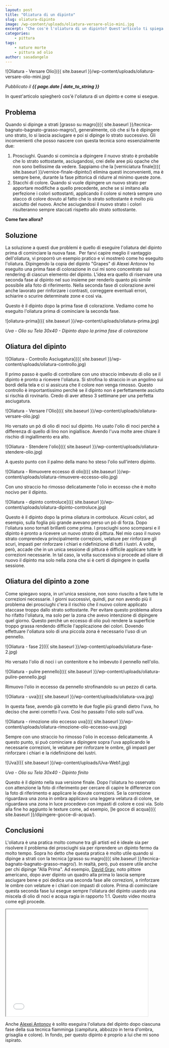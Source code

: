 ```yaml
---
layout: post
title: "Oliatura di un dipinto"
slug: oliatura-dipinto
image: /wp-content/uploads/oliatura-versare-olio-mini.jpg
excerpt: "Che cos'è l'oliatura di un dipinto? Quest'articolo ti spiega come si esegue l&#039;oliatura di un dipinto per dare di nuovo vita ai suoi colori."
categories:
    - pittura
tags:
    - nature morte
    - pittura ad olio
author: sasadangelo
---
```


![Oliatura - Versare Olio]({{ site.baseurl }}/wp-content/uploads/oliatura-versare-olio-mini.jpg)

_Pubblicato il **{{ page.date | date_to_string }}**_

In quest'articolo spiegherò cos'è l'oliatura di un dipinto e come si esegue.

## Problema

Quando si dipinge a strati [grasso su magro]({{ site.baseurl }}/tecnica-bagnato-bagnato-grasso-magro/), generalmente, ciò che si fa è dipingere uno strato, lo si lascia asciugare e poi si dipinge lo strato successivo. Gli inconvenienti che posso nascere con questa tecnica sono essenzialmente due:

1. Prosciughi. Quando si comincia a dipingere il nuovo strato è probabile che lo strato sottostante, asciugandosi, crei delle aree più opache che non sono bellissime da vedere. Sappiamo che la [verniciatura finale]({{ site.baseurl }}/vernice-finale-dipinto/) elimina questi inconvenienti, ma è sempre bene, durante la fase pittorica di ridurre al minimo queste zone.
2. Stacchi di colore. Quando si vuole dipingere un nuovo strato per apportare modifiche a quello precedente, anche se si imitano alla perfezione i colori sottostanti, applicando il colore si noterà sempre uno stacco di colore dovuto al fatto che lo strato sottostante è molto più asciutto del nuovo. Anche asciugandosi il nuovo strato i colori risulteranno sempre staccati rispetto allo strato sottostante.

**Come fare allora?**

## Soluzione

La soluzione a questi due problemi è quello di eseguire l'oliatura del dipinto prima di cominciare la nuova fase.  Per farvi capire meglio il vantaggio dell'oliatura, vi proporrò un esempio pratico e vi mostrerò come ho eseguito l'oliatura. Dipingendo la copia del dipinto "Grapes" di Alexei Antonov ho eseguito una prima fase di colorazione in cui mi sono concentrato sul rendering di ciascun elemento del dipinto. L'idea era quello di riservare una seconda fase al dipinto nel suo insieme per renderlo quanto più simile possibile alla foto di riferimento. Nella seconda fase di colorazione avrei anche lavorato per rinforzare i contrasti, correggere eventuali errori, schiarire o scurire determinate zone e così via.

Questo è il dipinto dopo la prima fase di colorazione. Vediamo come ho eseguito l'oliatura prima di cominciare la seconda fase.

![oliatura-prima]({{ site.baseurl }}/wp-content/uploads/oliatura-prima.jpg)

_Uva - Olio su Tela 30x40 - Dipinto dopo la prima fase di colorazione_

## Oliatura del dipinto

![Oliatura - Controllo Asciugatura]({{ site.baseurl }}/wp-content/uploads/oliatura-controllo.jpg)

Il primo passo è quello di controllare con uno straccio imbevuto di olio se il dipinto è pronto a ricevere l'oliatura. Si strofina lo straccio in un angolino sui bordi della tela e ci si assicura che il colore non venga rimosso. Questo controllo è importantissimo perchè se il dipinto non è perfettamente asciutto si rischia di rovinarlo. Credo di aver atteso 3 settimane per una perfetta asciugatura.

![Oliatura - Versare l'Olio]({{ site.baseurl }}/wp-content/uploads/oliatura-versare-olio.jpg)

Ho versato un pò di olio di noci sul dipinto. Ho usato l'olio di noci perchè a differenza di quello di lino non ingiallisce. Avendo l'uva molte aree chiare il rischio di ingiallimento era alto.

![Oliatura - Stendere l'olio]({{ site.baseurl }}/wp-content/uploads/oliatura-stendere-olio.jpg)

A questo punto con il palmo della mano ho steso l'olio sull'intero dipinto.

![Oliatura - Rimuovere eccesso di olio]({{ site.baseurl }}/wp-content/uploads/oliatura-rimuovere-eccesso-olio.jpg)

Con uno straccio ho rimosso delicatamente l'olio in eccesso che è molto nocivo per il dipinto.

![Oliatura - dipinto controluce]({{ site.baseurl }}/wp-content/uploads/oliatura-dipinto-controluce.jpg)

Questo è il dipinto dopo la prima oliatura in controluce. Alcuni colori, ad esempio, sulla foglia più grande avevano perso un pò di forza. Dopo l'oliatura sono tornati brillanti come prima. I prosciughi sono scomparsi e il dipinto è pronto a ricevere un nuovo strato di pittura. Nel mio caso il nuovo strato comprendeva principalmente correzioni, velature per rinforzare gli scuri, impasti per rinforzare i chiari e ridefinizione di tutti i lustri. A volte, però, accade che in un unica sessione di pittura è difficile applicare tutte le correzioni necessarie. In tal caso, la volta successiva si procede ad oliare di nuovo il dipinto ma solo nella zona che si è certi di dipingere in quella sessione.

## Oliatura del dipinto a zone

Come spiegavo sopra, in un'unica sessione, non sono riuscito a fare tutte le correzioni necessarie. I giorni successivi, quindi, pur non avendo più il problema dei prosciughi c'era il rischio che il nuovo colore applicato staccase troppo dallo strato sottostante. Per evitare questo problema allora ho rifatto l'oliatura, ma solo per la zona che avevo intenzione di dipingere quel giorno. Questo perchè un eccesso di olio può rendere la superficie troppo grassa rendendo difficile l'applicazione dei colori. Dovendo effettuare l'oliatura solo di una piccola zona è necessario l'uso di un pennello.

![Oliatura - fase 2]({{ site.baseurl }}/wp-content/uploads/oliatura-fase-2.jpg)

Ho versato l'olio di noci i un contenitore e ho imbevuto il pennello nell'olio.

![Oliatura - pulire pennello]({{ site.baseurl }}/wp-content/uploads/oliatura-pulire-pennello.jpg)

Rimuovo l'olio in eccesso da pennello strofinandolo su un pezzo di carta.

![Oliatura - uva]({{ site.baseurl }}/wp-content/uploads/oliatura-uva.jpg)

In questa fase, avendo già corretto le due foglie più grandi dietro l'uva, ho deciso che avrei corretto l'uva. Così ho passato l'olio solo sull'uva.

![Oliatura - rimozione olio eccesso uva]({{ site.baseurl }}/wp-content/uploads/oliatura-rimozione-olio-eccesso-uva.jpg)

Sempre con uno straccio ho rimosso l'olio in eccesso delicatamente. A questo punto, si può cominciare a dipingere sopra l'uva applicando le necessarie correzioni, le velature per rinforzare le ombre, gli impasti per rinforzare i chiari e la ridefinizione dei lustri.

![Uva]({{ site.baseurl }}/wp-content/uploads/Uva-Web1.jpg)

_Uva - Olio su Tela 30x40 - Dipinto finito_

Questo è il dipinto nella sua versione finale. Dopo l'oliatura ho osservato con attenzione la foto di riferimento per cercare di capire le differenze con la foto di riferimento e applicare le dovute correzioni. Se la correzione riguardava una zona in ombra applicavo una leggera velatura di colore, se riguardava una zona in luce procedevo con impasti di colore e così via. Solo alla fine ho aggiunto le texture come, ad esempio, [le gocce di acqua]({{ site.baseurl }}/dipingere-gocce-di-acqua/).

## Conclusioni

L'oliatura è una pratica molto comune tra gli artisti ed è ideale sia per risolvere il problema dei prosciughi sia per riprendere un dipinto fermo da molto tempo. Sopra ho detto che questa pratica è molto utile quando si dipinge a strati con la tecnica [grasso su magro]({{ site.baseurl }}/tecnica-bagnato-bagnato-grasso-magro/). In realtà, però, può essere utile anche per chi dipinge "Alla Prima". Ad esempio, [David Gray](https://www.davidgrayart.com/#home), noto pittore americano, dopo aver dipinto un quadro alla prima lo lascia sempre asciugare bene e poi dedica una seconda fase alle correzioni, a rinforzare le ombre con velature e i chiari con impasti di colore. Prima di cominciare questa seconda fase lui esegue sempre l'oliatura del dipinto usando una miscela di olio di noci e acqua ragia in rapporto 1:1. Questo video mostra come egli procede.

<iframe src="//www.youtube.com/embed/DO0A3Ux95Uc" height="338" width="450" allowfullscreen></iframe>

Anche [Alexei Antonov](https://antonovart.com/) è solito eseguira l'oliatura del dipinto dopo ciascuna fase della sua tecnica fiamminga (campitura, abbozzo in terra d'ombra, grisaglia e colore). In fondo, per questo dipinto è proprio a lui che mi sono ispirato.
